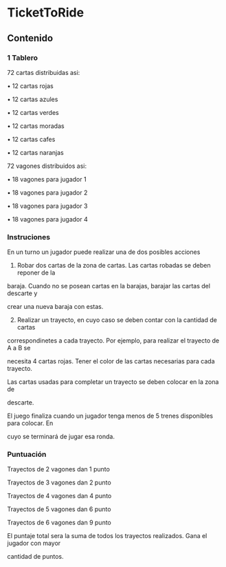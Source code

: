 # TicketToRide

## Contenido

### 1 Tablero
72 cartas distribuidas asi:

• 12 cartas rojas

• 12 cartas azules

• 12 cartas verdes

• 12 cartas moradas

• 12 cartas cafes

• 12 cartas naranjas

72 vagones distribuidos asi:

• 18 vagones para jugador 1

• 18 vagones para jugador 2

• 18 vagones para jugador 3

• 18 vagones para jugador 4

### Instruciones

En un turno un jugador puede realizar una de dos posibles acciones

1) Robar dos cartas de la zona de cartas. Las cartas robadas se deben reponer de la

baraja. Cuando no se posean cartas en la barajas, barajar las cartas del descarte y

crear una nueva baraja con estas.

2) Realizar un trayecto, en cuyo caso se deben contar con la cantidad de cartas

correspondinetes a cada trayecto. Por ejemplo, para realizar el trayecto de A a B se

necesita 4 cartas rojas. Tener el color de las cartas necesarias para cada trayecto.

Las cartas usadas para completar un trayecto se deben colocar en la zona de

descarte.

El juego finaliza cuando un jugador tenga menos de 5 trenes disponibles para colocar. En

cuyo se terminará de jugar esa ronda.

### Puntuación

Trayectos de 2 vagones dan 1 punto

Trayectos de 3 vagones dan 2 punto

Trayectos de 4 vagones dan 4 punto

Trayectos de 5 vagones dan 6 punto

Trayectos de 6 vagones dan 9 punto

El puntaje total sera la suma de todos los trayectos realizados. Gana el jugador con mayor

cantidad de puntos.

